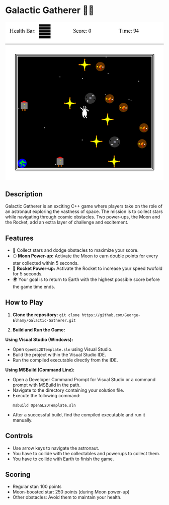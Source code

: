 # Galactic Gatherer 🚀✨

![Game Screenshot](galactic.png)

## Description

Galactic Gatherer is an exciting C++ game where players take on the role of an astronaut exploring the vastness of space. The mission is to collect stars while navigating through cosmic obstacles. Two power-ups, the Moon and the Rocket, add an extra layer of challenge and excitement.

## Features

- 🌟 Collect stars and dodge obstacles to maximize your score.
- 🌕 **Moon Power-up:** Activate the Moon to earn double points for every star collected within 5 seconds.
- 🚀 **Rocket Power-up:** Activate the Rocket to increase your speed twofold for 5 seconds.
- 🌍 Your goal is to return to Earth with the highest possible score before the game time ends.

## How to Play

1. **Clone the repository:** `git clone https://github.com/George-Elhamy/Galactic-Gatherer.git`

2. **Build and Run the Game:**

**Using Visual Studio (Windows):**
- Open `OpenGL2DTemplate.sln` using Visual Studio.
- Build the project within the Visual Studio IDE.
- Run the compiled executable directly from the IDE.

**Using MSBuild (Command Line):**
- Open a Developer Command Prompt for Visual Studio or a command prompt with MSBuild in the path.
- Navigate to the directory containing your solution file.
- Execute the following command:
  ```
  msbuild OpenGL2DTemplate.sln
  ```
- After a successful build, find the compiled executable and run it manually.


## Controls

- Use arrow keys to navigate the astronaut.
- You have to collide with the collectables and powerups to collect them.
- You have to collide with Earth to finish the game.

## Scoring

- Regular star: 100 points
- Moon-boosted star: 250 points (during Moon power-up)
- Other obstacles: Avoid them to maintain your health.


